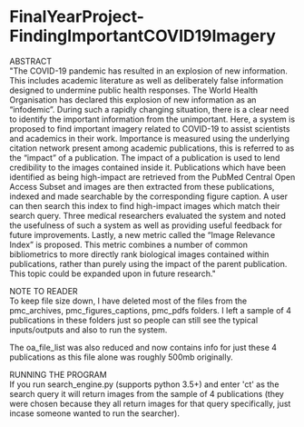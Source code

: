 # FinalYearProject-FindingImportantCOVID19Imagery

ABSTRACT\
"The COVID-19 pandemic has resulted in an explosion of new information. This includes academic literature as well as deliberately false information designed to undermine public health responses. The World Health Organisation has declared this explosion of new information as an “infodemic”. During such a rapidly changing situation, there is a clear need to identify the important information from the unimportant. Here, a system is proposed to find important imagery related to COVID-19 to assist scientists and academics in their work. Importance is measured using the underlying citation network present among academic publications, this is referred to as the “impact” of a publication. The impact of a publication is used to lend credibility to the images contained inside it. Publications which have been identified as being high-impact are retrieved from the PubMed Central Open Access Subset and images are then extracted from these publications, indexed and made searchable by the corresponding figure caption. A user can then search this index to find high-impact images which match their search query. Three medical researchers evaluated the system and noted the usefulness of such a system as well as providing useful feedback for future improvements. Lastly, a new metric called the “Image Relevance Index” is proposed. This metric combines a number of common bibliometrics to more directly rank biological images contained within publications, rather than purely using the impact of the parent publication. This topic could be expanded upon in future research."

NOTE TO READER\
To keep file size down, I have deleted most of the files from the pmc_archives, pmc_figures_captions, pmc_pdfs folders. 
I left a sample of 4 publications in these folders just so people can still see the typical inputs/outputs and also to run the system.

The oa_file_list was also reduced and now contains info for just these 4 publications as this file alone was roughly 500mb originally.

RUNNING THE PROGRAM\
If you run search_engine.py (supports python 3.5+) and enter 'ct' as the search query it will return images from the sample of 4 publications (they were chosen because they all return images for that query specifically, just incase someone wanted to run the searcher).
